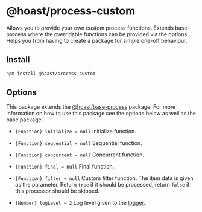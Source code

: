 # @hoast/process-custom

Allows you to provide your own custom process functions. Extends base-process where the overridable functions can be provided via the options. Helps you from having to create a package for simple one-off behaviour.

## Install

```ZSH
npm install @hoast/process-custom
```

## Options

This package extends the [@hoast/base-process](https://github.com/hoast/hoast/tree/main/packages/base-process#readme) package. For more information on how to use this package see the options below as well as the base package.

- `{Function} initialize = null` Initialize function.
- `{Function} sequential = null` Sequential function.
- `{Function} concurrent = null` Concurrent function.
- `{Function} final = null` Final function.

- `{Function} filter = null` Custom filter function. The item data is given as the parameter. Return `true` if it should be processed, return `false` if this processor should be skipped.

- `{Number} logLevel = 2` Log level given to the [logger](https://github.com/hoast/hoast/tree/main/packages/utils#logger.js).
